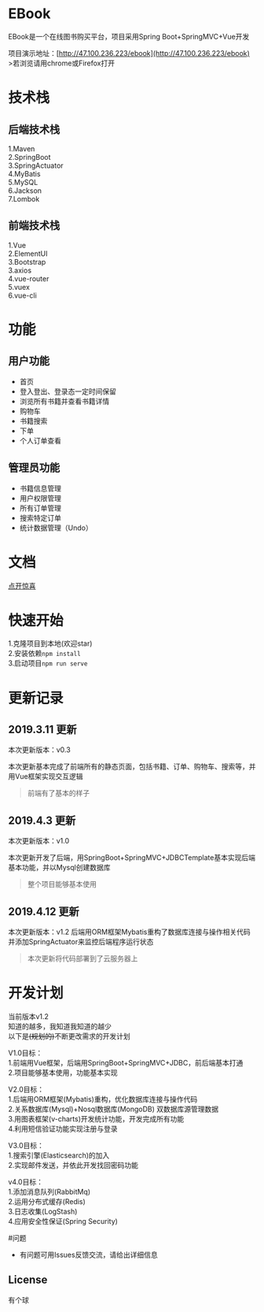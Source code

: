 # EBook
EBook是一个在线图书购买平台，项目采用Spring Boot+SpringMVC+Vue开发

项目演示地址：[http://47.100.236.223/ebook](http://47.100.236.223/ebook)   
\>若浏览请用chrome或Firefox打开

# 技术栈

## 后端技术栈

1.Maven     
2.SpringBoot  
3.SpringActuator  
4.MyBatis  
5.MySQL  
6.Jackson   
7.Lombok    

## 前端技术栈

1.Vue   
2.ElementUI   
3.Bootstrap     
3.axios     
4.vue-router    
5.vuex   
6.vue-cli    

# 功能

## 用户功能

* 首页
* 登入登出、登录态一定时间保留
* 浏览所有书籍并查看书籍详情
* 购物车
* 书籍搜索
* 下单
* 个人订单查看

## 管理员功能

* 书籍信息管理
* 用户权限管理
* 所有订单管理
* 搜索特定订单
* 统计数据管理（Undo）

# 文档
[点开惊喜](http://47.100.236.223/images/huashui.jpg)

# 快速开始

1.克隆项目到本地(欢迎star)     
2.安装依赖``npm install``       
3.启动项目``npm run serve``

# 更新记录

## 2019.3.11 更新

本次更新版本：v0.3

本次更新基本完成了前端所有的静态页面，包括书籍、订单、购物车、搜索等，并用Vue框架实现交互逻辑    
>前端有了基本的样子

## 2019.4.3 更新

本次更新版本：v1.0

本次更新开发了后端，用SpringBoot+SpringMVC+JDBCTemplate基本实现后端基本功能，并以Mysql创建数据库 
>整个项目能够基本使用

## 2019.4.12 更新

本次更新版本：v1.2
后端用ORM框架Mybatis重构了数据库连接与操作相关代码  
并添加SpringActuator来监控后端程序运行状态

>本次更新将代码部署到了云服务器上

# 开发计划
当前版本v1.2    
知道的越多，我知道我知道的越少     
以下是~~(规划的)~~不断更改需求的开发计划        

    
V1.0目标：     
1.前端用Vue框架，后端用SpringBoot+SpringMVC+JDBC，前后端基本打通     
2.项目能够基本使用，功能基本实现

V2.0目标：     
1.后端用ORM框架(Mybatis)重构，优化数据库连接与操作代码    
2.关系数据库(Mysql)+Nosql数据库(MongoDB) 双数据库源管理数据      
3.用图表框架(v-charts)开发统计功能，开发完成所有功能        
4.利用短信验证功能实现注册与登录

V3.0目标：     
1.搜索引擎(Elasticsearch)的加入        
2.实现邮件发送，并依此开发找回密码功能

v4.0目标：     
1.添加消息队列(RabbitMq)      
2.运用分布式缓存(Redis)    
3.日志收集(LogStash)    
4.应用安全性保证(Spring Security)

#问题
* 有问题可用Issues反馈交流，请给出详细信息

## License
有个球
